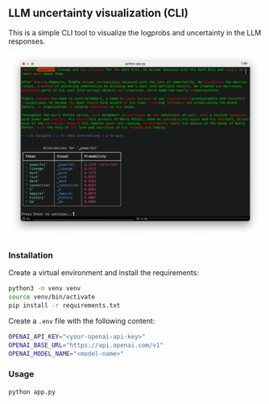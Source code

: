 ## LLM uncertainty visualization (CLI)
This is a simple CLI tool to visualize the logprobs and uncertainty in the LLM responses.

![Example](./assets/Token%20probabilities%20example.png)

### Installation
Create a virtual environment and install the requirements:
```bash
python3 -m venv venv
source venv/bin/activate
pip install -r requirements.txt
```

Create a `.env` file with the following content:
```bash
OPENAI_API_KEY="<your-openai-api-key>"
OPENAI_BASE_URL="https://api.openai.com/v1"
OPENAI_MODEL_NAME="<model-name>"
```

### Usage
```bash
python app.py
```
